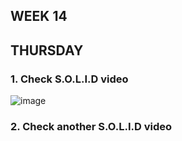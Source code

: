 ## WEEK 14

## THURSDAY

### 1. Check S.O.L.I.D video
![image](https://github.com/faviola14/core-code-readme/assets/98840536/45d855c9-6878-4ba8-a698-939dc6bb29fb)
### 2. Check another S.O.L.I.D video



